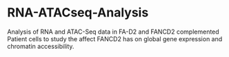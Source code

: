 # RNA-ATACseq-Analysis
Analysis of RNA and ATAC-Seq data in FA-D2 and FANCD2 complemented Patient cells to study the affect FANCD2 has on global gene expression and chromatin accessibility.
